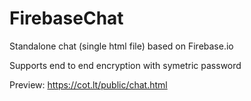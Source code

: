 # FirebaseChat
Standalone chat (single html file) based on Firebase.io

Supports end to end encryption with symetric password

Preview: https://cot.lt/public/chat.html
